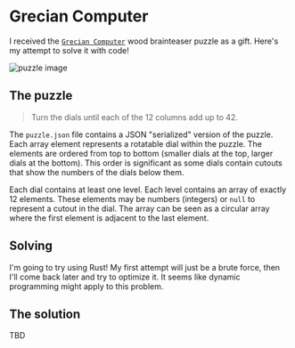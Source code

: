 # Grecian Computer

I received the [`Grecian
Computer`](https://projectgeniusinc.com/grecian-computer/) wood brainteaser
puzzle as a gift. Here's my attempt to solve it with code!

![puzzle image](https://m.media-amazon.com/images/I/91-AcA-07gL.jpg)

## The puzzle

> Turn the dials until each of the 12 columns add up to 42.

The `puzzle.json` file contains a JSON "serialized" version of the puzzle. Each
array element represents a rotatable dial within the puzzle. The elements are
ordered from top to bottom (smaller dials at the top, larger dials at the
bottom). This order is significant as some dials contain cutouts that show the
numbers of the dials below them.

Each dial contains at least one level. Each level contains an array of exactly
12 elements.  These elements may be numbers (integers) or `null` to represent a
cutout in the dial. The array can be seen as a circular array where the first
element is adjacent to the last element.

## Solving

I'm going to try using Rust! My first attempt will just be a brute force, then
I'll come back later and try to optimize it. It seems like dynamic programming
might apply to this problem.

## The solution

TBD
